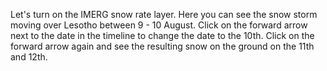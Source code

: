 <p>Let's turn on the IMERG snow rate layer. Here you can see the snow storm moving over Lesotho between 9 - 10 August. Click on the forward arrow next to the date in the timeline to change the date to the 10th. Click on the forward arrow again and see the resulting snow on the ground on the 11th and 12th.</p>
